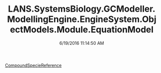 ﻿---
title: LANS.SystemsBiology.GCModeller.ModellingEngine.EngineSystem.ObjectModels.Module.EquationModel
date: 6/19/2016 11:14:50 AM
---

[CompoundSpecieReference](T-LANS.SystemsBiology.GCModeller.ModellingEngine.EngineSystem.ObjectModels.Module.EquationModel.CompoundSpecieReference.html)
